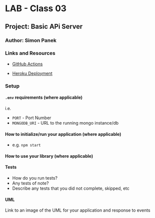# LAB - Class 03

## Project: Basic APi Server

### Author: Simon Panek

### Links and Resources

- [GitHub Actions](https://github.com/simon-panek/basic-api-server/actions) 

- [Heroku Deployment](https://simonpanek-basic-api-server.herokuapp.com/)

### Setup

#### `.env` requirements (where applicable)

i.e.

- `PORT` - Port Number
- `MONGODB_URI` - URL to the running mongo instance/db

#### How to initialize/run your application (where applicable)

- e.g. `npm start`

#### How to use your library (where applicable)

#### Tests

- How do you run tests?
- Any tests of note?
- Describe any tests that you did not complete, skipped, etc

#### UML

Link to an image of the UML for your application and response to events